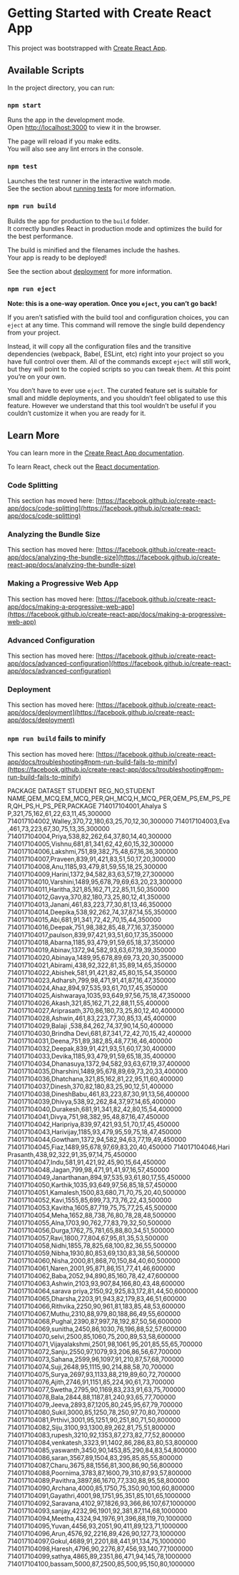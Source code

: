 # Getting Started with Create React App

This project was bootstrapped with [Create React App](https://github.com/facebook/create-react-app).

## Available Scripts

In the project directory, you can run:

### `npm start`

Runs the app in the development mode.\
Open [http://localhost:3000](http://localhost:3000) to view it in the browser.

The page will reload if you make edits.\
You will also see any lint errors in the console.

### `npm test`

Launches the test runner in the interactive watch mode.\
See the section about [running tests](https://facebook.github.io/create-react-app/docs/running-tests) for more information.

### `npm run build`

Builds the app for production to the `build` folder.\
It correctly bundles React in production mode and optimizes the build for the best performance.

The build is minified and the filenames include the hashes.\
Your app is ready to be deployed!

See the section about [deployment](https://facebook.github.io/create-react-app/docs/deployment) for more information.

### `npm run eject`

**Note: this is a one-way operation. Once you `eject`, you can’t go back!**

If you aren’t satisfied with the build tool and configuration choices, you can `eject` at any time. This command will remove the single build dependency from your project.

Instead, it will copy all the configuration files and the transitive dependencies (webpack, Babel, ESLint, etc) right into your project so you have full control over them. All of the commands except `eject` will still work, but they will point to the copied scripts so you can tweak them. At this point you’re on your own.

You don’t have to ever use `eject`. The curated feature set is suitable for small and middle deployments, and you shouldn’t feel obligated to use this feature. However we understand that this tool wouldn’t be useful if you couldn’t customize it when you are ready for it.

## Learn More

You can learn more in the [Create React App documentation](https://facebook.github.io/create-react-app/docs/getting-started).

To learn React, check out the [React documentation](https://reactjs.org/).

### Code Splitting

This section has moved here: [https://facebook.github.io/create-react-app/docs/code-splitting](https://facebook.github.io/create-react-app/docs/code-splitting)

### Analyzing the Bundle Size

This section has moved here: [https://facebook.github.io/create-react-app/docs/analyzing-the-bundle-size](https://facebook.github.io/create-react-app/docs/analyzing-the-bundle-size)

### Making a Progressive Web App

This section has moved here: [https://facebook.github.io/create-react-app/docs/making-a-progressive-web-app](https://facebook.github.io/create-react-app/docs/making-a-progressive-web-app)

### Advanced Configuration

This section has moved here: [https://facebook.github.io/create-react-app/docs/advanced-configuration](https://facebook.github.io/create-react-app/docs/advanced-configuration)

### Deployment

This section has moved here: [https://facebook.github.io/create-react-app/docs/deployment](https://facebook.github.io/create-react-app/docs/deployment)

### `npm run build` fails to minify

This section has moved here: [https://facebook.github.io/create-react-app/docs/troubleshooting#npm-run-build-fails-to-minify](https://facebook.github.io/create-react-app/docs/troubleshooting#npm-run-build-fails-to-minify)


PACKAGE DATASET
STUDENT REG_NO,STUDENT NAME,QEM_MCQ,EM_MCQ_PER,QH_MCQ,H_MCQ_PER,QEM_PS,EM_PS_PER,QH_PS,H_PS_PER,PACKAGE
714017104001,Ahalya S P,321,75,162,61,22,63,11,45,300000
714017104002,Walley,370,72,180,63,25,70,12,30,300000
714017104003,Eva ,461,73,223,67,30,75,13,35,300000
714017104004,Priya,538,82,262,64,37,80,14,40,300000
714017104005,Vishnu,681,81,341,62,42,60,15,32,300000
714017104006,Lakshmi,751,89,382,75,48,67,16,36,300000
714017104007,Praveen,839,91,421,83,51,50,17,20,300000
714017104008,Anu,1185,93,479,81,59,55,18,25,300000
714017104009,Harini,1372,94,582,83,63,57,19,27,300000
714017104010,Varshini,1489,95,678,79,69,63,20,23,300000
714017104011,Haritha,321,85,162,71,22,85,11,50,350000
714017104012,Gavya,370,82,180,73,25,80,12,41,350000
714017104013,Janani,461,83,223,77,30,81,13,46,350000
714017104014,Deepika,538,92,262,74,37,87,14,55,350000
714017104015,Abi,681,91,341,72,42,70,15,44,350000
714017104016,Deepak,751,98,382,85,48,77,16,37,350000
714017104017,paulson,839,97,421,93,51,60,17,35,350000
714017104018,Abarna,1185,93,479,91,59,65,18,37,350000
714017104019,Abinav,1372,94,582,93,63,67,19,39,350000
714017104020,Abinaya,1489,95,678,89,69,73,20,30,350000
714017104021,Abirami,438,92,322,81,35,89,14,65,350000
714017104022,Abishek,581,91,421,82,45,80,15,54,350000
714017104023,Adharsh,799,98,471,91,41,87,16,47,350000
714017104024,Ahaz,894,97,535,93,61,70,17,45,350000
714017104025,Aishwaraya,1035,93,649,97,56,75,18,47,350000
714017104026,Akash,321,85,162,71,22,88,11,55,400000
714017104027,Ariprasath,370,86,180,73,25,80,12,40,400000
714017104028,Ashwin,461,83,223,77,30,85,13,45,400000
714017104029,Balaji ,538,84,262,74,37,90,14,50,400000
714017104030,Brindha Devi,681,87,341,72,42,70,15,42,400000
714017104031,Deena,751,89,382,85,48,77,16,46,400000
714017104032,Deepak,839,91,421,93,51,60,17,30,400000
714017104033,Devika,1185,93,479,91,59,65,18,35,400000
714017104034,Dhanasuya,1372,94,582,93,63,67,19,37,400000
714017104035,Dharshini,1489,95,678,89,69,73,20,33,400000
714017104036,Dhatchana,321,85,162,81,22,95,11,60,400000
714017104037,Dinesh,370,82,180,83,25,90,12,51,400000
714017104038,DineshBabu,461,83,223,87,30,91,13,56,400000
714017104039,Dhivya,538,92,262,84,37,97,14,65,400000
714017104040,Durakesh,681,91,341,82,42,80,15,54,400000
714017104041,Divya,751,98,382,95,48,87,16,47,450000
714017104042,Haripriya,839,97,421,93,51,70,17,45,450000
714017104043,Harivijay,1185,93,479,95,59,75,18,47,450000
714017104044,Gowtham,1372,94,582,94,63,77,19,49,450000
714017104045,Fiaz,1489,95,678,97,69,83,20,40,450000
714017104046,Hari Prasanth,438,92,322,91,35,97,14,75,450000
714017104047,Indu,581,91,421,92,45,90,15,64,450000
714017104048,Jagan,799,98,471,91,41,97,16,57,450000
714017104049,Janarthanan,894,97,535,93,61,80,17,55,450000
714017104050,Karthik,1035,93,649,97,56,85,18,57,450000
714017104051,Kamalesh,1500,83,680,71,70,75,20,40,500000
714017104052,Kavi,1555,85,699,73,73,76,22,43,500000
714017104053,Kavitha,1605,87,719,75,75,77,25,45,500000
714017104054,Meha,1652,88,738,76,80,78,28,48,500000
714017104055,Alna,1703,90,762,77,83,79,32,50,500000
714017104056,Durga,1762,75,781,65,88,80,34,51,500000
714017104057,Ravi,1800,77,804,67,95,81,35,53,500000
714017104058,Nidhi,1855,78,825,68,100,82,36,55,500000
714017104059,Nibha,1930,80,853,69,130,83,38,56,500000
714017104060,Nisha,2000,81,868,70,150,84,40,60,500000
714017104061,Naren,2001,95,871,86,151,77,41,46,600000
714017104062,Baba,2052,94,890,85,160,78,42,47,600000
714017104063,Ashwin,2103,93,907,84,166,80,43,48,600000
714017104064,sarava priya,2150,92,925,83,172,81,44,50,600000
714017104065,Dharsha,2203,91,943,82,179,83,46,51,600000
714017104066,Rithvika,2250,90,961,81,183,85,48,53,600000
714017104067,Muthu,2310,88,979,80,188,86,49,55,600000
714017104068,Pughal,2390,87,997,78,192,87,50,56,600000
714017104069,sunitha,2450,86,1030,76,196,88,52,57,600000
714017104070,selvi,2500,85,1060,75,200,89,53,58,600000
714017104071,Vijayalakshmi,2501,98,1061,95,201,85,55,65,700000
714017104072,Sanju,2550,97,1079,93,206,86,56,67,700000
714017104073,Sahana,2599,96,1097,91,210,87,57,68,700000
714017104074,Suji,2648,95,1115,90,214,88,58,70,700000
714017104075,Surya,2697,93,1133,88,219,89,60,72,700000
714017104076,Ajith,2746,91,1151,85,224,90,61,73,700000
714017104077,Swetha,2795,90,1169,83,233,91,63,75,700000
714017104078,Bala,2844,88,1187,81,240,93,65,77,700000
714017104079,Jeeva,2893,87,1205,80,245,95,67,79,700000
714017104080,Sukil,3000,85,1250,78,250,97,70,80,700000
714017104081,Prthivi,3001,95,1251,90,251,80,71,50,800000
714017104082,Siju,3100,93,1300,89,262,81,75,51,800000
714017104083,rupesh,3210,92,1353,87,273,82,77,52,800000
714017104084,venkatesh,3323,91,1402,86,286,83,80,53,800000
714017104085,yaswanth,3450,90,1453,85,290,84,83,54,800000
714017104086,saran,3567,89,1504,83,295,85,85,55,800000
714017104087,Charu,3675,88,1556,81,300,86,90,56,800000
714017104088,Poornima,3783,87,1600,79,310,87,93,57,800000
714017104089,Pavithra,3897,86,1670,77,330,88,95,58,800000
714017104090,Archana,4000,85,1750,75,350,90,100,60,800000
714017104091,Gayathri,4001,98,1751,95,351,85,101,65,1000000
714017104092,Saravana,4102,97,1826,93,366,86,107,67,1000000
714017104093,sanjay,4232,96,1901,92,381,87,114,68,1000000
714017104094,Meetha,4324,94,1976,91,396,88,119,70,1000000
714017104095,Yuvan,4456,93,2051,90,411,89,123,71,1000000
714017104096,Arun,4576,92,2216,89,426,90,127,73,1000000
714017104097,Gokul,4689,91,2201,88,441,91,134,75,1000000
714017104098,Haresh,4796,90,2276,87,456,93,140,77,1000000
714017104099,sathya,4865,89,2351,86,471,94,145,78,1000000
714017104100,bassam,5000,87,2500,85,500,95,150,80,1000000
